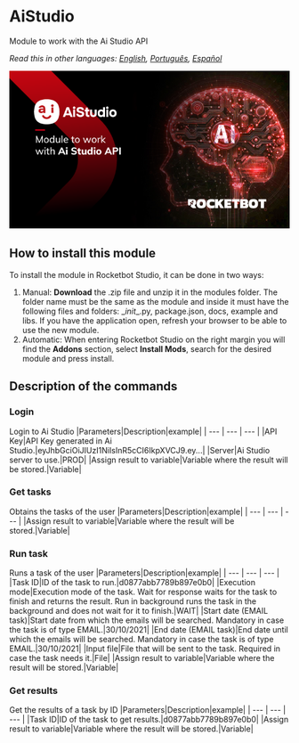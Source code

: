 # AiStudio
  
Module to work with the Ai Studio API  

*Read this in other languages: [English](Manual_AiStudio.md), [Português](Manual_AiStudio.pr.md), [Español](Manual_AiStudio.es.md)*
  
![banner](imgs/Banner_AiStudio.png)
## How to install this module
  
To install the module in Rocketbot Studio, it can be done in two ways:
1. Manual: __Download__ the .zip file and unzip it in the modules folder. The folder name must be the same as the module and inside it must have the following files and folders: \__init__.py, package.json, docs, example and libs. If you have the application open, refresh your browser to be able to use the new module.
2. Automatic: When entering Rocketbot Studio on the right margin you will find the **Addons** section, select **Install Mods**, search for the desired module and press install.  


## Description of the commands

### Login
  
Login to Ai Studio
|Parameters|Description|example|
| --- | --- | --- |
|API Key|API Key generated in Ai Studio.|eyJhbGciOiJIUzI1NiIsInR5cCI6IkpXVCJ9.ey...|
|Server|Ai Studio server to use.|PROD|
|Assign result to variable|Variable where the result will be stored.|Variable|

### Get tasks
  
Obtains the tasks of the user
|Parameters|Description|example|
| --- | --- | --- |
|Assign result to variable|Variable where the result will be stored.|Variable|

### Run task
  
Runs a task of the user
|Parameters|Description|example|
| --- | --- | --- |
|Task ID|ID of the task to run.|d0877abb7789b897e0b0|
|Execution mode|Execution mode of the task. Wait for response waits for the task to finish and returns the result. Run in background runs the task in the background and does not wait for it to finish.|WAIT|
|Start date (EMAIL task)|Start date from which the emails will be searched. Mandatory in case the task is of type EMAIL.|30/10/2021|
|End date (EMAIL task)|End date until which the emails will be searched. Mandatory in case the task is of type EMAIL.|30/10/2021|
|Input file|File that will be sent to the task. Required in case the task needs it.|File|
|Assign result to variable|Variable where the result will be stored.|Variable|

### Get results
  
Get the results of a task by ID
|Parameters|Description|example|
| --- | --- | --- |
|Task ID|ID of the task to get results.|d0877abb7789b897e0b0|
|Assign result to variable|Variable where the result will be stored.|Variable|
